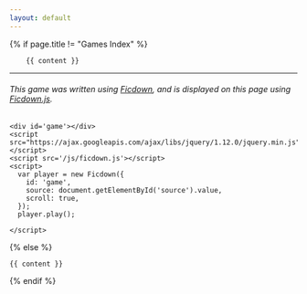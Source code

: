 ```yaml
---
layout: default
---
```


{% if page.title != "Games Index" %}

        {{ content }}
<hr />
<h6>This game was written using <a href="https://www.ficdown.com">Ficdown</a>, and is displayed on this page using <a href="https://github.com/rudism/ficdown.js/">Ficdown.js</a>.</h6>

    <div id='game'></div>
    <script src="https://ajax.googleapis.com/ajax/libs/jquery/1.12.0/jquery.min.js"></script>
    <script src='/js/ficdown.js'></script>
    <script>
      var player = new Ficdown({
        id: 'game',
        source: document.getElementById('source').value,
        scroll: true,
      });
      player.play();

    </script>

{% else %}

    {{ content }}

{% endif %}
